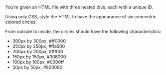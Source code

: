 You're given an HTML file with three nested divs, each with a unique ID.

Using only CSS, style the HTML to have the appearance of six concentric colored circles.

From outside to inside, the circles should have the following characteristics:

<ul>
    <li>300px by 300px, #ff0000</li>
    <li>250px by 250px, #ffa500</li>
    <li>200px by 200px, #ffff00</li>
    <li>150px by 150px, #008000</li>
    <li>100px by 100px, #0000ff</li>
    <li>50px by 50px, #800080</li>
</ul>
